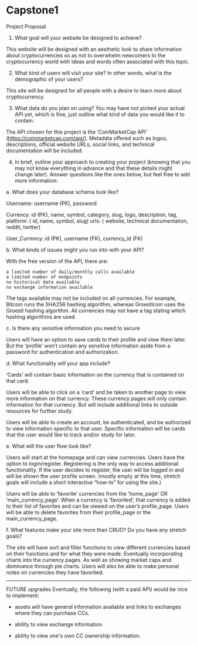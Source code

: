 # Capstone1

Project Proposal



1. What goal will your website be designed to achieve? 

This website will be designed with an aesthetic look to share information about cryptocurrencies so as not to overwhelm newcomers to the cryptocurrency world with ideas and words often associated with this topic.



2. What kind of users will visit your site? In other words, what is the demographic of your users? 

This site will be designed for all people with a desire to learn more about cryptocurrency.



3. What data do you plan on using? You may have not picked your actual API yet, which is fine, just outline what kind of data you would like it to contain. 

The API chosen for this project is the ‘CoinMarketCap API’ (https://coinmarketcap.com/api/).
Metadata offered such as logos, descriptions, official website URLs, social links, and technical documentation will be included.


4. In brief, outline your approach to creating your project (knowing that you may not know everything in advance and that these details might change later). Answer questions like the ones below, but feel free to add more information: 

a. What does your database schema look like?

Username: 	username (PK), 
		password

Currency: 	id (PK), 
		name, 
		symbol, 
		category, 
		slug, 
		logo, 
		description, 
		tag, 
		platform: (
			id, 
			name, 
			symbol, 
			slug)
		 urls: 	(
			website, 
			technical documentation, 
			reddit,
			twitter)

User_Currency:	id (PK),
			username (FK),
			currency_id (FK)



b. What kinds of issues might you run into with your API? 

With the free version of the API, there are:

	a limited number of daily/monthly calls available
	a limited number of endpoints
	no historical data available
	no exchange information available

The tags available may not be included on all currencies. For example, Bitcoin runs the SHA256 hashing algorithm, whereas Groestlcoin uses the Groestl hashing algorithm. All currencies may not have a tag stating which hashing algorithms are used.


c. Is there any sensitive information you need to secure

Users will have an option to save cards  to their profile and view them later. But the ‘profile’ won’t contain any sensitive information aside from a password for authentication and authorization.


d. What functionality will your app include?

‘Cards’ will contain basic information on the currency that is contained on that card. 

Users will be able to click on a ‘card’ and be taken to another page to view more information on that currency. These currency pages will only contain information for that currency. But will include additional links to outside resources for further study.

Users will be able to create an account, be authenticated, and be authorized to view information specific to that user. Specific information will be cards that the user would like to track and/or study for later. 


e. What will the user flow look like?

Users will start at the homepage and can view currencies. Users have the option to login/register. Registering is the only way to access additional functionality. If the user decides to register, the user will be logged in and will be shown the user profile screen. (mostly empty at this time, stretch goals will include a short interactive “how-to” for using the site.)

Users will be able to ‘favorite’ currencies from the ‘home_page’ OR ‘main_currency_page’. When a currency is ‘favorited’, that currency is added to their list of favorites and can be viewed on the user’s profile_page. Users will be able to delete favorites from their profile_page or the main_currency_page.


f. What features make your site more than CRUD? Do you have any stretch goals?

The site will have sort and filter functions to view different currencies based on their functions and for what they were made. Eventually incorporating charts into the currency pages. As well as showing market caps and dominance through pie charts. Users will also be able to make personal notes on currencies they have favorited.

****************************************


FUTURE upgrades
Eventually, the following (with a paid API) would be nice to implement:

-  assets will have general information available and links to exchanges where they can purchase CCs.

-  ability to view exchange information

-  ability to view one's own CC ownership information.
